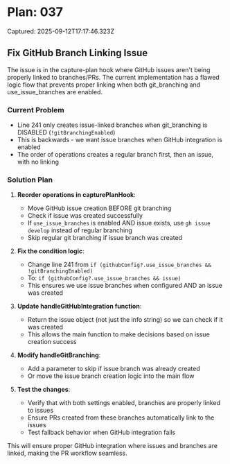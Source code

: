 # Plan: 037

Captured: 2025-09-12T17:17:46.323Z

## Fix GitHub Branch Linking Issue

The issue is in the capture-plan hook where GitHub issues aren't being properly linked to branches/PRs. The current implementation has a flawed logic flow that prevents proper linking when both git_branching and use_issue_branches are enabled.

### Current Problem
- Line 241 only creates issue-linked branches when git_branching is DISABLED (`!gitBranchingEnabled`)
- This is backwards - we want issue branches when GitHub integration is enabled
- The order of operations creates a regular branch first, then an issue, with no linking

### Solution Plan

1. **Reorder operations in capturePlanHook**:
   - Move GitHub issue creation BEFORE git branching
   - Check if issue was created successfully
   - If `use_issue_branches` is enabled AND issue exists, use `gh issue develop` instead of regular branching
   - Skip regular git branching if issue branch was created

2. **Fix the condition logic**:
   - Change line 241 from `if (githubConfig?.use_issue_branches && !gitBranchingEnabled)` 
   - To: `if (githubConfig?.use_issue_branches && issue)`
   - This ensures we use issue branches when configured AND an issue was created

3. **Update handleGitHubIntegration function**:
   - Return the issue object (not just the info string) so we can check if it was created
   - This allows the main function to make decisions based on issue creation success

4. **Modify handleGitBranching**:
   - Add a parameter to skip if issue branch was already created
   - Or move the issue branch creation logic into the main flow

5. **Test the changes**:
   - Verify that with both settings enabled, branches are properly linked to issues
   - Ensure PRs created from these branches automatically link to the issues
   - Test fallback behavior when GitHub integration fails

This will ensure proper GitHub integration where issues and branches are linked, making the PR workflow seamless.